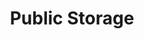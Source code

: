 ---
title: "Public Storage"
url: /kent/public-storage-southeast-244th-street/
shop: storage rental
---